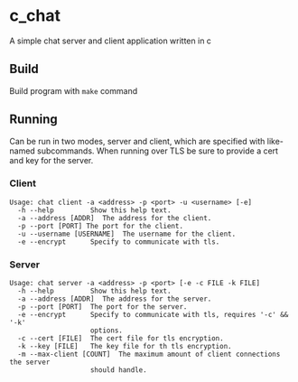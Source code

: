 # c_chat
A simple chat server and client application written in c

## Build
Build program with `make` command

## Running
Can be run in two modes, server and client, which are specified with like-named subcommands. When running over TLS be sure to provide a cert and key for the server.                                                                                                                                                                                                                                                                                                                                                                                                                                                                                                                                                                                                                                                                                                                                                                                                                                                                                                                                                                                                                                                                

### Client
```
Usage: chat client -a <address> -p <port> -u <username> [-e]
  -h --help         Show this help text.
  -a --address [ADDR]  The address for the client.
  -p --port [PORT] The port for the client.
  -u --username [USERNAME]  The username for the client.
  -e --encrypt      Specify to communicate with tls.
```

### Server
```
Usage: chat server -a <address> -p <port> [-e -c FILE -k FILE] 
  -h --help         Show this help text.
  -a --address [ADDR]  The address for the server.
  -p --port [PORT]  The port for the server.
  -e --encrypt      Specify to communicate with tls, requires '-c' && '-k'
                    options.
  -c --cert [FILE]  The cert file for tls encryption.
  -k --key [FILE]   The key file for th tls encryption.
  -m --max-client [COUNT]  The maximum amount of client connections the server
                    should handle.
```
